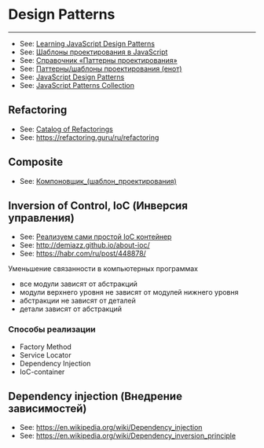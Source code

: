 # Design Patterns

----

- See: [Learning JavaScript Design Patterns](https://addyosmani.com/resources/essentialjsdesignpatterns/book/)
- See: [Шаблоны проектирования в JavaScript](https://medium.com/@marina.kovalyova/java-script-design-patterns-569c627d25f9)
- See: [Справочник «Паттерны проектирования»](http://design-pattern.ru/)
- See: [Паттерны/шаблоны проектирования (енот)](https://refactoring.guru/ru/design-patterns)
- See: [JavaScript Design Patterns](https://www.dofactory.com/javascript/design-patterns)
- See: [JavaScript Patterns Collection](http://shichuan.github.io/javascript-patterns/)



## Refactoring

- See: [Catalog of Refactorings](https://refactoring.com/catalog/)
- See: https://refactoring.guru/ru/refactoring



## Composite

- See: [Компоновщик_(шаблон_проектирования)](https://ru.wikipedia.org/wiki/%D0%9A%D0%BE%D0%BC%D0%BF%D0%BE%D0%BD%D0%BE%D0%B2%D1%89%D0%B8%D0%BA_(%D1%88%D0%B0%D0%B1%D0%BB%D0%BE%D0%BD_%D0%BF%D1%80%D0%BE%D0%B5%D0%BA%D1%82%D0%B8%D1%80%D0%BE%D0%B2%D0%B0%D0%BD%D0%B8%D1%8F))




## Inversion of Control, IoC (Инверсия управления)

- See: [Реализуем сами простой IoC контейнер](https://www.outcoldman.com/ru/archive/2011/03/07/%D1%80%D0%B5%D0%B0%D0%BB%D0%B8%D0%B7%D1%83%D0%B5%D0%BC-%D1%81%D0%B0%D0%BC%D0%B8-%D0%BF%D1%80%D0%BE%D1%81%D1%82%D0%BE%D0%B9-ioc-%D0%BA%D0%BE%D0%BD%D1%82%D0%B5%D0%B8%D0%BD%D0%B5%D1%80/)
- See: http://demiazz.github.io/about-ioc/
- See: https://habr.com/ru/post/448878/

Уменьшение связанности в компьютерных программах

- все модули зависят от абстракций
- модули верхнего уровня не зависят от модулей нижнего уровня
- абстракции не зависят от деталей
- детали зависят от абстракций

### Способы реализации

- Factory Method
- Service Locator
- Dependency Injection
- IoC-container


## Dependency injection (Внедрение зависимостей)

- See: https://en.wikipedia.org/wiki/Dependency_injection
- See: https://en.wikipedia.org/wiki/Dependency_inversion_principle
